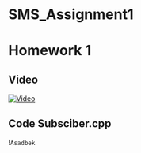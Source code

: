 # SMS_Assignment1
# Homework 1

## Video
[![Video](https://img.youtube.com/vi/Bhb8Vx7KVhs/0.jpg)](https://www.youtube.com/watch?v=Bhb8Vx7KVhs)

## Code Subsciber.cpp
!`Asadbek`


